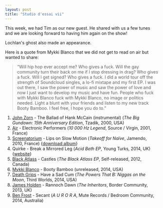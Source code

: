 ```yaml
---
layout: post
title: "Studio d'essai vii"
---
```


This week, we had Tim as our new guest. He shared with us a few tunes and we are looking forward to having him again on the show!

Lochlan's ghost also made an appearance.
	
Here is a quote from Mykki Blanco that we did not get to read on air but wanted to share:

>“Will hip hop ever accept me? Who gives a fuck. Will the gay community turn their back on me if I stop dressing in drag? Who gives a fuck. Will I get signed? Who gives a fuck. I did a world tour off the strength of Soundcloud singles, a lo-fi mixtape and my first EP. I was out there, I saw the power of music and saw the power of love and now I just want to develop my music and have fun. People who fuck with Mykki Blanco fuck with Mykki Blanco, no image or politics needed. Light a blunt with your friends and listen to my new track Booty Bamboo. I feel free, I hope you do to.”

1. [John Zorn](http://musicbrainz.org/artist/7ec4a553-73e5-4c0d-a071-a82b83a309e6) - The Ballad of Hank McCain (instrumental) (_The Big Gundown: 15th Anniversary Edition_, Tzadik, 2000, USA)
2. [Air](http://musicbrainz.org/artist/cb67438a-7f50-4f2b-a6f1-2bb2729fd538) - Electronic Performers (_10 000 Hz Legend_, Source / Virgin, 2001, France)
3. [Screenatorium](http://musicbrainz.org/artist/e2b55566-05df-4985-82dd-ad3631308c6f) - Lips on Slow Motion (_Takeoff for Naïve_, Jamendo, 2010, France) {[download album](http://www.jamendo.com/en/list/a64848/takeoff-for-naive)}
4. Quirke - Break a Mirrored Leg (_Acid Beth EP_, Young Turks, 2014, UK) {[website](http://qu-i-rke.com)}
5. [Black Atlass](http://musicbrainz.org/artist/17a3433f-b1e6-44db-90da-2a905830ff06) - Castles (_The Black Atlass EP_, Self-released, 2012, Canada)
6. [Mykki Blanco](http://musicbrainz.org/artist/d4fa908d-9513-4d20-a04e-e605282e7a64) - Booty Bamboo (unreleased, 2014, USA)
7. [Death Grips](http://musicbrainz.org/artist/f9133036-ab3d-4e97-bd11-7a2c98ad148a) - Have a Sad Cum (_The Powers That B: Niggas on the Moon_, Third Worlds, 2014, USA)
8. [James Holden](http://musicbrainz.org/artist/7a269795-f85a-4717-8576-3f51265776cc) - Rannoch Dawn (_The Inheritors_, Border Community, 2013, UK)
9. [Ben Frost](http://musicbrainz.org/artist/74ce8ef4-7ad6-41ec-92a6-d6c50ecd1637) - Secant (_A U R O R A_, Mute Records / Bedroom Community, 2014, Australia)
